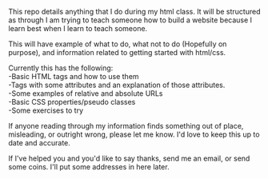 This repo details anything that I do during my html class. It will be structured as through I am trying to teach someone how to build a website because I learn best when I learn to teach someone.  

This will have example of what to do, what not to do (Hopefully on purpose), and information related to getting started with html/css.

Currently this has the following:  
 -Basic HTML tags and how to use them  
 -Tags with some attributes and an explanation of those attributes.  
 -Some examples of relative and absolute URLs  
 -Basic CSS properties/pseudo classes  
 -Some exercises to try  

If anyone reading through my information finds something out of place, misleading, or outright wrong, please let me know. I'd love to keep this up to date and accurate.

If I've helped you and you'd like to say thanks, send me an email, or send some coins. I'll put some addresses in here later.
